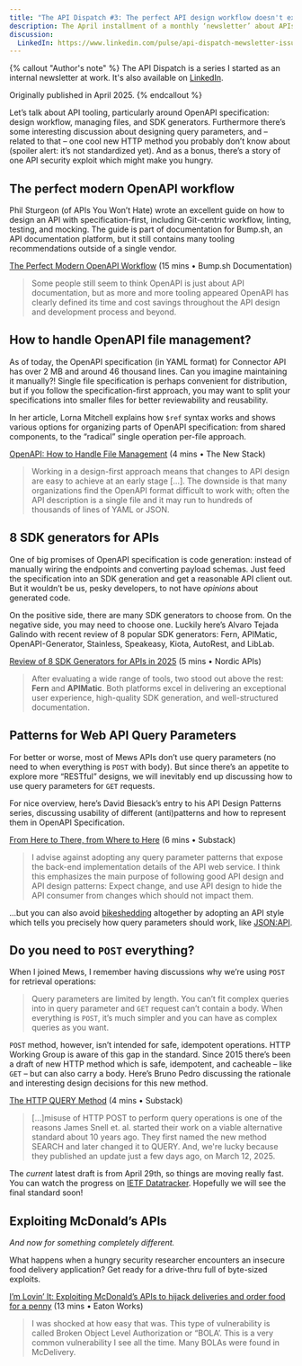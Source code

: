 ```yaml
---
title: "The API Dispatch #3: The perfect API design workflow doesn't exi…"
description: The April installment of a monthly ‘newsletter’ about APIs. This issue focuses on OpenAPI Spec tooling and API design.
discussion:
  LinkedIn: https://www.linkedin.com/pulse/api-dispatch-mewsletter-issue-3-mewsrnd-t5joe/
---
```


{% callout "Author's note" %}
The API Dispatch is a series I started as an internal newsletter at work. It's also available on [LinkedIn](https://www.linkedin.com/newsletters/r-d-api-mewsletter-7305909196418396160/).

Originally published in April 2025.
{% endcallout %}

Let’s talk about API tooling, particularly around OpenAPI specification: design workflow, managing files, and SDK generators. Furthermore there’s some interesting discussion about designing query parameters, and – related to that – one cool new HTTP method you probably don’t know about (spoiler alert: it’s not standardized yet). And as a bonus, there’s a story of one API security exploit which might make you hungry.

## The perfect modern OpenAPI workflow

Phil Sturgeon (of APIs You Won’t Hate) wrote an excellent guide on how to design an API with specification-first, including Git-centric workflow, linting, testing, and mocking. The guide is part of documentation for Bump.sh, an API documentation platform, but it still contains many tooling recommendations outside of a single vendor.

[The Perfect Modern OpenAPI Workflow](https://docs.bump.sh/guides/openapi/specification/v3.1/the-perfect-modern-openapi-workflow/) (15 mins • Bump.sh Documentation)

> Some people still seem to think OpenAPI is just about API documentation, but as more and more tooling appeared OpenAPI has clearly defined its time and cost savings throughout the API design and development process and beyond.

## How to handle OpenAPI file management?

As of today, the OpenAPI specification (in YAML format) for Connector API has over 2 MB and around 46 thousand lines. Can you imagine maintaining it manually?! Single file specification is perhaps convenient for distribution, but if you follow the specification-first approach, you may want to split your specifications into smaller files for better reviewability and reusability.

In her article, Lorna Mitchell explains how `$ref` syntax works and shows various options for organizing parts of OpenAPI specification: from shared components, to the “radical” single operation per-file approach.

[OpenAPI: How to Handle File Management](https://thenewstack.io/openapi-how-to-handle-file-management/) (4 mins • The New Stack)

> Working in a design-first approach means that changes to API design are easy to achieve at an early stage \[…\]. The downside is that many organizations find the OpenAPI format difficult to work with; often the API description is a single file and it may run to hundreds of thousands of lines of YAML or JSON.

## 8 SDK generators for APIs

One of big promises of OpenAPI specification is code generation: instead of manually wiring the endpoints and converting payload schemas. Just feed the specification into an SDK generation and get a reasonable API client out. But it wouldn’t be us, pesky developers, to not have _opinions_ about generated code.

On the positive side, there are many SDK generators to choose from. On the negative side, you may need to choose one. Luckily here’s Alvaro Tejada Galindo with recent review of 8 popular SDK generators: Fern, APIMatic, OpenAPI-Generator, Stainless, Speakeasy, Kiota, AutoRest, and LibLab.

[Review of 8 SDK Generators for APIs in 2025](https://nordicapis.com/review-of-8-sdk-generators-for-apis-in-2025/) (5 mins • Nordic APIs)

> After evaluating a wide range of tools, two stood out above the rest: **Fern** and **APIMatic**. Both platforms excel in delivering an exceptional user experience, high-quality SDK generation, and well-structured documentation.

## Patterns for Web API Query Parameters

For better or worse, most of Mews APIs don’t use query parameters (no need to when everything is `POST` with body). But since there’s an appetite to explore more “RESTful” designs, we will inevitably end up discussing how to use query parameters for `GET` requests.

For nice overview, here’s David Biesack’s entry to his API Design Patterns series, discussing usability of different (anti)patterns and how to represent them in OpenAPI Specification.

[From Here to There, from Where to Here](https://apidesignmatters.substack.com/p/from-here-to-there-from-where-to) (6 mins • Substack)

> I advise against adopting any query parameter patterns that expose the back-end implementation details of the API web service. I think this emphasizes the main purpose of following good API design and API design patterns: Expect change, and use API design to hide the API consumer from changes which should not impact them.

…but you can also avoid [bikeshedding](https://en.wikipedia.org/wiki/Law_of_triviality) altogether by adopting an API style which tells you precisely how query parameters should work, like [JSON:API](https://jsonapi.org/format/#query-parameters).

## Do you need to `POST` everything?

When I joined Mews, I remember having discussions why we’re using `POST` for retrieval operations:

> Query parameters are limited by length. You can’t fit complex queries into in query parameter and `GET` request can’t contain a body. When everything is `POST`, it’s much simpler and you can have as complex queries as you want.

`POST` method, however, isn’t intended for safe, idempotent operations. HTTP Working Group is aware of this gap in the standard. Since 2015 there’s been a draft of new HTTP method which is safe, idempotent, and cacheable – like `GET` – but can also carry a body. Here’s Bruno Pedro discussing the rationale and interesting design decisions for this new method.

[The HTTP QUERY Method](https://apichangelog.substack.com/p/the-http-query-method) (4 mins • Substack)

> \[…\]misuse of HTTP POST to perform query operations is one of the reasons James Snell et. al. started their work on a viable alternative standard about 10 years ago. They first named the new method SEARCH and later changed it to QUERY. And, we're lucky because they published an update just a few days ago, on March 12, 2025.

The _current_ latest draft is from April 29th, so things are moving really fast. You can watch the progress on [IETF Datatracker](https://datatracker.ietf.org/doc/draft-ietf-httpbis-safe-method-w-body/). Hopefully we will see the final standard soon!

## Exploiting McDonald’s APIs

_And now for something completely different._

What happens when a hungry security researcher encounters an insecure food delivery application? Get ready for a drive-thru full of byte-sized exploits.

[I’m Lovin’ It: Exploiting McDonald’s APIs to hijack deliveries and order food for a penny](https://eaton-works.com/2024/12/19/mcdelivery-india-hack/) (13 mins • Eaton Works)

> I was shocked at how easy that was. This type of vulnerability is called Broken Object Level Authorization or “BOLA’. This is a very common vulnerability I see all the time. Many BOLAs were found in McDelivery.
